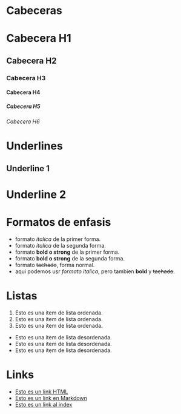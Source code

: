 # Cabeceras
# Cabecera H1
## Cabecera H2
### Cabecera H3
#### Cabecera H4
##### Cabecera H5
###### Cabecera H6

# Underlines
Underline 1
--------------------------
Underline 2
==========================

# Formatos de enfasis
- formato *italica* de la primer forma.
- formato _italica_ de la segunda forma.
- formato **bold o strong**  de la primer forma.
- formato __bold o strong__  de la segunda forma.
- formato ~~tachado~~, forma normal.
- aqui podemos usr *formato italica*, pero tambien **bold** y ~~tachado~~.

# Listas
1. Esto es una item de lista ordenada.
2. Esto es una item de lista ordenada.
3. Esto es una item de lista ordenada.

- Esto es una item de lista desordenada.
- Esto es una item de lista desordenada.
- Esto es una item de lista desordenada.

# Links

- <a href="http://www.googlwe.com">Esto es un link HTML</a>
- [Esto es un link en Markdown](http://www.googlwe.com)
- [Esto es un link al index](index.html)
